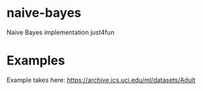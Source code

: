 # naive-bayes
Naive Bayes implementation just4fun


# Examples
Example takes here: https://archive.ics.uci.edu/ml/datasets/Adult
